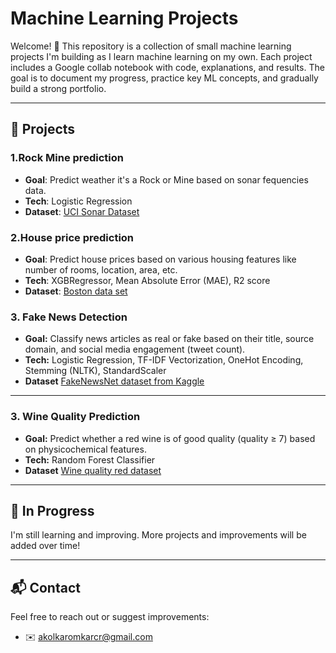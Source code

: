# Machine Learning Projects

Welcome! 👋 This repository is a collection of small machine learning projects I'm building as I learn machine learning on my own. Each project includes a Google collab notebook with code, explanations, and results. The goal is to document my progress, practice key ML concepts, and gradually build a strong portfolio.

---

## 📂 Projects

### 1.Rock Mine prediction
- **Goal**: Predict weather it's a Rock or Mine based on sonar fequencies data.
- **Tech**: Logistic Regression
- **Dataset**: [UCI Sonar Dataset](https://archive.ics.uci.edu/dataset/151/connectionist+bench+sonar+mines+vs+rocks)

### 2.House price prediction
- **Goal**: Predict house prices based on various housing features like number of rooms, location, area, etc. 
- **Tech**: XGBRegressor, Mean Absolute Error (MAE), R2 score 
- **Dataset**: [Boston data set](http://lib.stat.cmu.edu/datasets/boston)

### 3. Fake News Detection
- **Goal:** Classify news articles as real or fake based on their title, source domain, and social media engagement (tweet count).
- **Tech:** Logistic Regression, TF-IDF Vectorization, OneHot Encoding, Stemming (NLTK), StandardScaler
- **Dataset** [FakeNewsNet dataset from Kaggle](https://www.kaggle.com/datasets/algord/fake-news)
---

### 3. Wine Quality Prediction
- **Goal:** Predict whether a red wine is of good quality (quality ≥ 7) based on physicochemical features.
- **Tech:** Random Forest Classifier
- **Dataset** [Wine quality red dataset](https://archive.ics.uci.edu/ml/datasets/wine+quality)
---

## 🚧 In Progress

I'm still learning and improving. More projects and improvements will be added over time!

---

## 📬 Contact

Feel free to reach out or suggest improvements:
- ✉️ akolkaromkarcr@gmail.com

